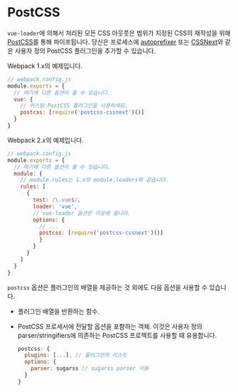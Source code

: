 # PostCSS

`vue-loader`에 의해서 처리된 모든 CSS 아웃풋은 범위가 지정된 CSS의 재작성을 위해 [PostCSS](https://github.com/postcss/postcss)를 통해 파이프됩니다. 당신은 프로세스에 [autoprefixer](https://github.com/postcss/autoprefixer) 또는 [CSSNext](http://cssnext.io/)와 같은 사용자 정의 PostCSS 플러그인을 추가할 수 있습니다.

Webpack 1.x의 예제입니다.

``` js
// webpack.config.js
module.exports = {
  // 여기에 다른 옵션이 올 수 있습니다.
  vue: {
    // 커스텀 PostCSS 플러그인을 사용하세요.
    postcss: [require('postcss-cssnext')()]
  }
}
```

Webpack 2.x의 예제입니다.

``` js
// webpack.config.js
module.exports = {
  // 여기에 다른 옵션이 올 수 있습니다.
  module: {
    // module.rules는 1.x의 module,loaders와 같습니다.
    rules: [
      {
        test: /\.vue$/,
        loader: 'vue',
        // vue-loader 옵션은 이곳에 옵니다.
        options: {
          // ...
          postcss: [require('postcss-cssnext')()]
          }
        }
      }
    ]
  }
}
```

`postcss` 옵션은 플러그인의 배열을 제공하는 것 외에도 다음 옵션을 사용할 수 있습니다.

- 플러그인 배열을 반환하는 함수.

- PostCSS 프로세서에 전달할 옵션을 포함하는 객체. 이것은 사용자 정의 parser/stringifiers에 의존하는 PostCSS 프로젝트를 사용할 때 유용합니다.

  ``` js
  postcss: {
    plugins: [...], // 플러그인의 리스트
    options: {
      parser: sugarss // sugarss parser 사용
    }
  }
  ```

